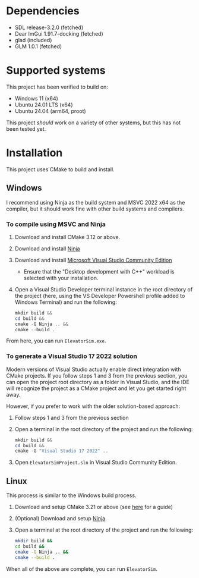 # Dependencies

- SDL release-3.2.0 (fetched)
- Dear ImGui 1.91.7-docking (fetched)
- glad (included)
- GLM 1.0.1 (fetched)

# Supported systems

This project has been verified to build on:

- Windows 11 (x64)
- Ubuntu 24.01 LTS (x64)
- Ubuntu 24.04 (arm64, proot)

This project _should_ work on a variety of other systems, but this has not been tested yet.

# Installation

This project uses CMake to build and install.

## Windows

I recommend using Ninja as the build system and MSVC 2022 x64 as the compiler, but it should work fine with other build systems and compilers.

### To compile using MSVC and Ninja

1. Download and install CMake 3.12 or above.
2. Download and install [Ninja](https://github.com/ninja-build/ninja/wiki/Pre-built-Ninja-packages)
3. Download and install [Microsoft Visual Studio Community Edition](https://visualstudio.microsoft.com/thank-you-downloading-visual-studio/?sku=Community&channel=Release&version=VS2022&source=VSLandingPage&cid=2030&passive=false)
    - Ensure that the "Desktop development with C++" workload is selected with your installation.
4. Open a Visual Studio Developer terminal instance in the root directory of the project (here, using the VS Developer Powershell profile added to Windows Terminal) and run the following:

    ```powershell
    mkdir build &&
    cd build &&
    cmake -G Ninja .. &&
    cmake --build .
    ```

From here, you can run `ElevatorSim.exe`.

### To generate a Visual Studio 17 2022 solution

Modern versions of Visual Studio actually enable direct integration with CMake projects. If you follow steps 1 and 3 from the previous section, you can open the project root directory as a folder in Visual Studio, and the IDE will recognize the project as a CMake project and let you get started right away.

However, if you prefer to work with the older solution-based approach:

1. Follow steps 1 and 3 from the previous section
2. Open a terminal in the root directory of the project and run the following:

   ```powershell
   mkdir build &&
   cd build &&
   cmake -G "Visual Studio 17 2022" ..
   ```
3. Open `ElevatorSimProject.sln` in Visual Studio Community Edition.

## Linux

This process is similar to the Windows build process.

1. Download and setup CMake 3.21 or above (see [here](https://www.linuxfordevices.com/tutorials/linux/install-cmake-on-linux) for a guide)
2. (Optional) Download and setup [Ninja](https://github.com/ninja-build/ninja/wiki/Pre-built-Ninja-packages).
3. Open a terminal at the root directory of the project and run the following:

    ```bash
    mkdir build &&
    cd build &&
    cmake -G Ninja .. &&
    cmake --build .
    ```

When all of the above are complete, you can run `ElevatorSim`.

